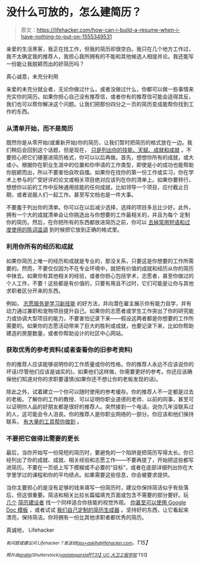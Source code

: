 # 没什么可放的，怎么建简历？

> 原文：<https://lifehacker.com/how-can-i-build-a-resume-when-i-have-nothing-to-put-on-1555349531>

亲爱的生活黑客，我正在找工作，但我的简历却很空白。我只在几个地方工作过，我不太确定我的推荐人，我担心我所拥有的不能和其他候选人相提并论。我还能写一份能让我脱颖而出的好简历吗？



真心诚意，未充分利用

亲爱的未充分就业者，无论你做过什么，或者没做过什么，你都可以做一些事情来充实你的简历。如果你担心自己没有推荐信，或者你有的推荐信可能会适得其反，我们也可以帮你解决这个问题。让我们把那份四分之一页的简历变成能帮你找到工作的东西。

### 从清单开始，而不是简历

既然你是从零开始(或重新开始)你的简历，让我们暂时把简历的格式放在一边。我们稍后会回到这个话题，但是现在， [只是列出你的技能、天赋、成就和成就](https://lifehacker.com/build-a-killer-resume-start-to-finish-320521) 。不要担心把它们硬塞进简历格式，你可以以后再做。首先，想想你所有的成就，或大或小。根据你在职业生涯中的位置和你申请的工作类型，即使是小的成功也能帮助你脱颖而出，所以不要害怕自吹自擂。如果你在找你的第一份工作或实习，你在学术上参与的广受好评的论文或相关项目绝对应该列在你的清单上。如果你要转行，想想你以前的工作中反映通用技能的任何成就，比如领导一个项目，应付截止日期，或者说服人们一起工作。甚至写文档也是一件大事。

不要羞于列出你的清单。你可以在以后减少选择，选择的项目多总比少好。此外，拥有一个大的成就清单会让你挑选出与你想要的工作最相关的，并且为每个 定制你的简历。然后，在你把所有的东西都放进简历之前，你可以 [去掉常用短语和过度使用的陈词滥调](https://lifehacker.com/avoid-these-overused-phrases-to-make-your-resume-stand-5713331) 到时候把它放到正确的格式里。

### 利用你所有的经历和成就

如果你简历上唯一的经历和成就是专业的，那没关系，只要这是你想要的工作所需要的。然而，不要仅仅因为不在专业环境中，就把有价值的成就和经历从你的简历中抹去。如果你有其他相关的经验，或者你担心包括学术，志愿者，甚至你做过的个人工作，不要！这些都是有价值的，只要有用且不过时，它们可能是让你与其他求职者区分开来的东西。

例如， [志愿服务是学习新技能](https://lifehacker.com/learn-the-skills-employers-want-by-volunteering-5940202) 的好方法，并向潜在雇主展示你有能力自学，并有动力通过兼职和宠物项目提升自己。如果你的志愿者或学生工作突出了你的研究能力或协调大型项目的能力，不要害怕记录下来——假设这两者都是你想要的工作所需要的。如果你的志愿活动带来了巨大的胜利或成就，也要记录下来，比如你帮助建造的房屋数量，或者你帮助设计的社区中心网站。

### 获取优秀的参考资料(或者查看你的旧参考资料)

你的推荐人应该能够说明你的工作质量或你的性格。你的推荐人永远不应该说你的坏话(尽管他们应该是诚实的)。如果他们这样做，你需要更好的参考。你还应该确保他们知道对你的求职要谨慎(如果你还不想让你的老板发现的话)。

除此之外，试着建立一个你可以随时使用的参考缓存。你的推荐人不一定都是过去的老板。了解你的工作的教授、可以证明你职业道德的老师、以前的同事，甚至可以证明你人品的好朋友都是很好的推荐人。突然接到一个电话，说你几年没联系过的人，这可能会令人沮丧。你的推荐人是你职业网络的一部分。你应该和他们保持联系， [有大量的工具帮你做到](https://lifehacker.com/how-to-skip-the-sleaze-and-build-a-real-professional-ne-510256651) 。

### 不要把它做得比需要的更长

最后，当你开始写一份简短的简历时，要避免的一个陷阱是把简历写得太长。你已经列出了你的成就、成就、相关经验和志愿工作——不要再提了，开始把这些都写进简历。不要在一页纸上写下模糊或不必要的“目标”，或者在底部详细列出你在大学里学过的课程和你的平均绩点。如果需要这些信息，你会被要求提供。

当你主要担心的是没有足够的钱来填写一份简历时，建议你保持简洁似乎有些落后，但这很重要。简洁和相关比拉长篇幅填充页面或包含不需要的部分要好。玩 [几个](https://lifehacker.com/cv-maker-creates-beautiful-professional-looking-resume-5949490) [简历建设者](http://lifehacker.com/sumry-builds-good-looking-web-resumes-lets-you-apply-t-1542557463) 找一个同样适合你技能的视觉外观。 [你甚至可以使用 Google Doc 模板](http://lifehacker.com/use-google-docs-to-make-a-good-looking-resume-for-free-1533245297) ，或者试试 [我们自己定制的简历生成器](https://lifehacker.com/roll-your-own-perfectly-organized-printable-online-resu-5946783) 。坚持好的东西，让它看起来漂亮，保持简洁。你将拥有一份比其他求职者都优秀的简历。

真诚地，
Lifehacker

*<small>有问题或建议问 Lifehacker？发送给</small>*[*<small>tips+asklh@lifehacker.com</small>*](mailto:tips+asklh@lifehacker.com)*<small>。</small>T15】*

*<small>照片由</small>*[*<small>andia</small>*](http://www.shutterstock.com/pic.mhtml?id=126974384&src=id)*<small>(Shutterstock)</small>*[*<small>vastateparstaff</small>*](https://www.flickr.com/photos/vastateparksstaff/5327668156/)*<small></small>*<small>[*T31】UC 大卫工程学院*](https://www.flickr.com/photos/52030408@N05/6033758448/) T51】</small>

<small></small>